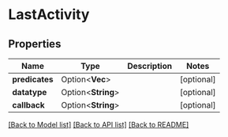 # LastActivity

## Properties

Name | Type | Description | Notes
------------ | ------------- | ------------- | -------------
**predicates** | Option<**Vec<String>**> |  | [optional]
**datatype** | Option<**String**> |  | [optional]
**callback** | Option<**String**> |  | [optional]

[[Back to Model list]](../README.md#documentation-for-models) [[Back to API list]](../README.md#documentation-for-api-endpoints) [[Back to README]](../README.md)


